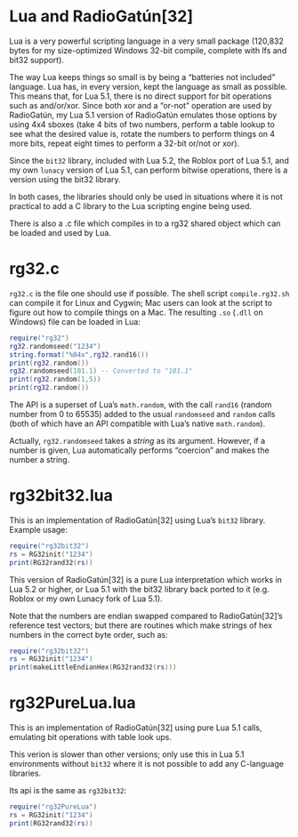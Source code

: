 # Lua and RadioGatún[32]

Lua is a very powerful scripting language in a very small package
(120,832 bytes for my size-optimized Windows 32-bit compile, complete
with lfs and bit32 support).

The way Lua keeps things so small is by being a “batteries not included”
language.  Lua has, in every version, kept the language as small as possible.
This means that, for Lua 5.1, there is no direct support for bit operations
such as and/or/xor.  Since both xor and a “or-not” operation are used
by RadioGatún, my Lua 5.1 version of RadioGatún emulates those options
by using 4x4 sboxes (take 4 bits of two numbers, perform a table lookup
to see what the desired value is, rotate the numbers to perform things
on 4 more bits, repeat eight times to perform a 32-bit or/not or xor).

Since the `bit32` library, included with Lua 5.2, the Roblox port of 
Lua 5.1, and my own `lunacy` version of Lua 5.1, can perform bitwise
operations, there is a version using the bit32 library.

In both cases, the libraries should only be used in situations where
it is not practical to add a C library to the Lua scripting engine
being used.

There is also a .c file which compiles in to a rg32 shared object which
can be loaded and used by Lua.

# rg32.c

`rg32.c` is the file one should use if possible.  The shell script
`compile.rg32.sh` can compile it for Linux and Cygwin; Mac users can 
look at the script to figure out how to compile things on a Mac.  The
resulting `.so` (`.dll` on Windows) file can be loaded in Lua:

```lua
require("rg32")
rg32.randomseed("1234")
string.format("%04x",rg32.rand16())
print(rg32.random())
rg32.randomseed(101.1) -- Converted to "101.1"
print(rg32.random(1,5))
print(rg32.random())
```

The API is a superset of Lua’s `math.random`, with the call `rand16` 
(random number from 0 to 65535) added to the usual `randomseed` and 
`random` calls (both of which have an API compatible with Lua’s native 
`math.random`).

Actually, `rg32.randomseed` takes a *string* as its argument.  However,
if a number is given, Lua automatically performs “coercion” and
makes the number a string.

# rg32bit32.lua

This is an implementation of RadioGatún[32] using Lua’s `bit32` library.
Example usage:

```lua
require("rg32bit32")
rs = RG32init("1234")
print(RG32rand32(rs))
```

This version of RadioGatún[32] is a pure Lua interpretation which works
in Lua 5.2 or higher, or Lua 5.1 with the bit32 library back ported to
it (e.g. Roblox or my own Lunacy fork of Lua 5.1).

Note that the numbers are endian swapped compared to RadioGatún[32]’s
reference test vectors; but there are routines which make strings of
hex numbers in the correct byte order, such as:

```lua
require("rg32bit32")
rs = RG32init("1234")
print(makeLittleEndianHex(RG32rand32(rs)))
```

# rg32PureLua.lua

This is an implementation of RadioGatún[32] using pure Lua 5.1 calls,
emulating bit operations with table look ups.

This verion is slower than other versions; only use this in Lua 5.1
environments without `bit32` where it is not possible to add any 
C-language libraries.

Its api is the same as `rg32bit32`:

```lua
require("rg32PureLua")
rs = RG32init("1234")
print(RG32rand32(rs))
```

